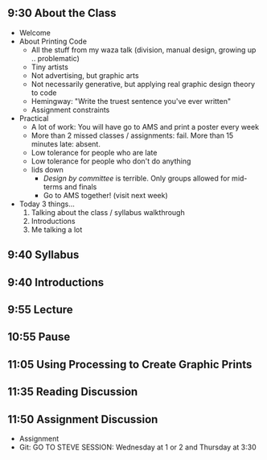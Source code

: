 9:30  About the Class
---------------------

* Welcome
* About Printing Code
    * All the stuff from my waza talk (division, manual design, growing up .. problematic)
    * Tiny artists
    * Not advertising, but graphic arts
    * Not necessarily generative, but applying real graphic design theory to code
    * Hemingway: "Write the truest sentence you've ever written"
    * Assignment constraints
* Practical
    * A lot of work: You will have go to AMS and print a poster every week
    * More than 2 missed classes / assignments: fail. More than 15 minutes late: absent.
    * Low tolerance for people who are late
    * Low tolerance for people who don't do anything
    * lids down
		* _Design by committee_ is terrible. Only groups allowed for mid-terms and finals
		* Go to AMS together! (visit next week)
* Today 3 things...
    1. Talking about the class / syllabus walkthrough
    2. Introductions
    3. Me talking a lot


9:40  Syllabus
--------------


9:40  Introductions
-------------------


9:55  Lecture
-------------


10:55  Pause
------------


11:05  Using Processing to Create Graphic Prints
------------------------------------------------


11:35  Reading Discussion
-------------------------


11:50  Assignment Discussion
----------------------------

* Assignment
* Git: GO TO STEVE SESSION: Wednesday at 1 or 2 and Thursday at 3:30